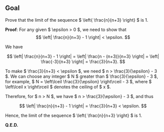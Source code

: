 ## Goal

Prove that the limit of the sequence $ \left\{ \frac{n}{n+3} \right\} $ is 1.

**Proof**: For any given $ \epsilon > 0 $, we need to show that
$$
\left| \frac{n}{n+3} - 1 \right| < \epsilon.
$$

We have

$$
\left| \frac{n}{n+3} - 1 \right| = \left| \frac{n - (n+3)}{n+3} \right| = \left| \frac{-3}{n+3} \right| = \frac{3}{n+3}.
$$

To make $ \frac{3}{n+3} < \epsilon $, we need $ n > \frac{3}{\epsilon} - 3 $. We can choose any integer $ N $ greater than $ \frac{3}{\epsilon} - 3 $, for example, $ N = \left\lceil \frac{3}{\epsilon} \right\rceil - 3 $, where $ \left\lceil x \right\rceil $ denotes the ceiling of $ x $.

Therefore, for $ n > N $, we have $ n > \frac{3}{\epsilon} - 3 $, and thus

$$
\left| \frac{n}{n+3} - 1 \right| = \frac{3}{n+3} < \epsilon.
$$

Hence, the limit of the sequence $ \left\{ \frac{n}{n+3} \right\} $ is 1.

**Q.E.D.**